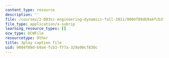 ```yaml
---
content_type: resource
description: ''
file: /courses/2-003sc-engineering-dynamics-fall-2011/9004f89db9a4fcb3f77a329a90cf830c_f1pxiNDTyHc.srt
file_type: application/x-subrip
learning_resource_types: []
ocw_type: OCWFile
resourcetype: Other
title: 3play caption file
uid: 9004f89d-b9a4-fcb3-f77a-329a90cf830c
---
```

